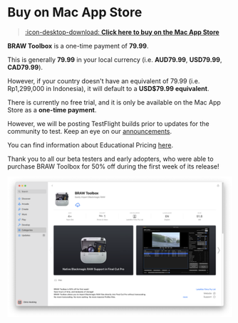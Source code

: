 # Buy on Mac App Store

> [:icon-desktop-download: **Click here to buy on the Mac App Store**](https://apps.apple.com/au/app/braw-toolbox/id6444061549?mt=12)

**BRAW Toolbox** is a one-time payment of **79.99**.

This is generally **79.99** in your local currency (i.e. **AUD79.99**, **USD79.99**, **CAD79.99**).

However, if your country doesn't have an equivalent of 79.99 (i.e. Rp1,299,000 in Indonesia), it will default to a **USD$79.99 equivalent**.

There is currently no free trial, and it is only be available on the Mac App Store as a **one-time payment**.

However, we will be posting TestFlight builds prior to updates for the community to test. Keep an eye on our [announcements](https://github.com/latenitefilms/BRAWToolbox/discussions/categories/announcements).

You can find information about Educational Pricing [here](https://brawtoolbox.io/educational/).

Thank you to all our beta testers and early adopters, who were able to purchase BRAW Toolbox for 50% off during the first week of its release!

![Screenshot](static/app-store-number-1.png)